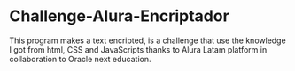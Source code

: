 # Challenge-Alura-Encriptador
This program makes a text encripted, is a challenge that use the knowledge I got from html, CSS and JavaScripts  thanks to Alura Latam platform in collaboration to Oracle next education.
